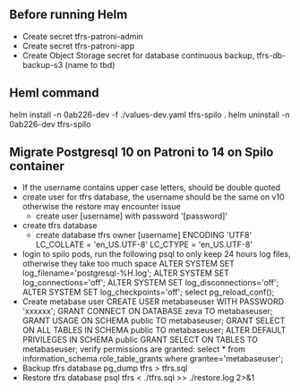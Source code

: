 ## Before running Helm
* Create secret tfrs-patroni-admin
* Create secret tfrs-patroni-app
* Create Object Storage secret for database continuous backup, tfrs-db-backup-s3 (name to tbd)

## Heml command
helm install -n 0ab226-dev -f ./values-dev.yaml tfrs-spilo .
helm uninstall -n 0ab226-dev tfrs-spilo

## Migrate Postgresql 10 on Patroni to 14 on Spilo container
* If the username contains upper case letters, should be double quoted
* create user for tfrs database, the username should be the same on v10 otherwise the restore may encounter issue
    * create user [username] with password '[password]'
* create tfrs database
    * create database tfrs owner [username] ENCODING 'UTF8' LC_COLLATE = 'en_US.UTF-8' LC_CTYPE = 'en_US.UTF-8'
* login to spilo pods, run the following psql to only keep 24 hours log files, otherwise they take too much space
    ALTER SYSTEM SET log_filename='postgresql-%H.log';
    ALTER SYSTEM SET log_connections='off';
    ALTER SYSTEM SET log_disconnections='off';
    ALTER SYSTEM SET log_checkpoints='off';
    select pg_reload_conf();
* Create metabase user
    CREATE USER metabaseuser WITH PASSWORD 'xxxxxx';
    GRANT CONNECT ON DATABASE zeva TO metabaseuser;
    GRANT USAGE ON SCHEMA public TO metabaseuser;
    GRANT SELECT ON ALL TABLES IN SCHEMA public TO metabaseuser;
    ALTER DEFAULT PRIVILEGES IN SCHEMA public GRANT SELECT ON TABLES TO metabaseuser;
    verify permissions are granted:  select * from information_schema.role_table_grants where grantee='metabaseuser';
* Backup tfrs database
    pg_dump tfrs > tfrs.sql
* Restore tfrs database
    psql tfrs < ./tfrs.sql >> ./restore.log 2>&1
